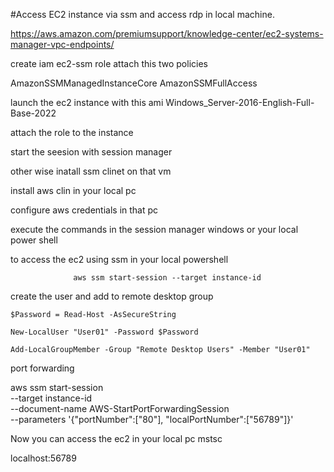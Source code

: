 #Access EC2 instance via ssm and access rdp in local machine.

https://aws.amazon.com/premiumsupport/knowledge-center/ec2-systems-manager-vpc-endpoints/


create iam ec2-ssm role
attach this two policies

AmazonSSMManagedInstanceCore
AmazonSSMFullAccess


launch the ec2 instance with this ami
Windows_Server-2016-English-Full-Base-2022

attach the role  to the instance


start the seesion with session manager

other wise inatall ssm clinet on that vm

install aws clin in your local pc

configure aws credentials in that pc 

execute the commands in the session manager windows or your local power shell

to access the ec2 using ssm in your local powershell

                  aws ssm start-session --target instance-id

create the user and add to remote desktop group

    $Password = Read-Host -AsSecureString
	
	New-LocalUser "User01" -Password $Password
	
	Add-LocalGroupMember -Group "Remote Desktop Users" -Member "User01"

port forwarding

aws ssm start-session \
    --target instance-id \
    --document-name AWS-StartPortForwardingSession \
    --parameters '{"portNumber":["80"], "localPortNumber":["56789"]}'
	
	
Now you can access the ec2 in your local pc mstsc 

localhost:56789




